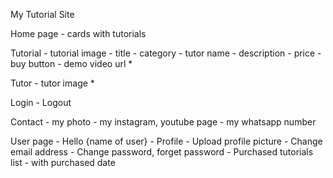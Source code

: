My Tutorial Site

Home page
    - cards with tutorials

Tutorial
    - tutorial image
    - title
    - category
    - tutor name
    - description
    - price
    - buy button
    - demo video url *

Tutor
    - tutor image *

Login
    - Logout

Contact
    - my photo
    - my instagram, youtube page
    - my whatsapp number

User page
    - Hello {name of user}
    - Profile
        - Upload profile picture
        - Change email address
        - Change password, forget password
    - Purchased tutorials list - with purchased date